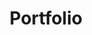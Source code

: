 ---
layout: 'homepage.njk'
title: 'Portfolio'
subheading: 'MLIS Candidate, June 2024'
description: 'Specializing in Information Technology, Digital Libraries, and Archives/Records Management'
permalink: /
---